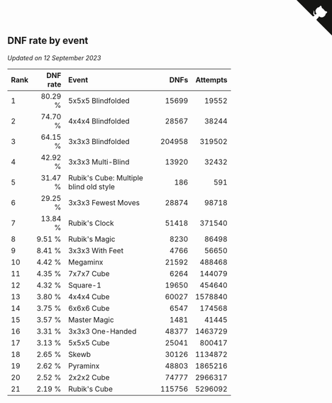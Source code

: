 ## DNF rate by event

*Updated on 12 September 2023*

| Rank | DNF rate | Event | DNFs | Attempts |
| :--- | ---: | :--- | ---: | ---: |
| 1 | 80.29 % | 5x5x5 Blindfolded | 15699 | 19552 |
| 2 | 74.70 % | 4x4x4 Blindfolded | 28567 | 38244 |
| 3 | 64.15 % | 3x3x3 Blindfolded | 204958 | 319502 |
| 4 | 42.92 % | 3x3x3 Multi-Blind | 13920 | 32432 |
| 5 | 31.47 % | Rubik's Cube: Multiple blind old style | 186 | 591 |
| 6 | 29.25 % | 3x3x3 Fewest Moves | 28874 | 98718 |
| 7 | 13.84 % | Rubik's Clock | 51418 | 371540 |
| 8 | 9.51 % | Rubik's Magic | 8230 | 86498 |
| 9 | 8.41 % | 3x3x3 With Feet | 4766 | 56650 |
| 10 | 4.42 % | Megaminx | 21592 | 488468 |
| 11 | 4.35 % | 7x7x7 Cube | 6264 | 144079 |
| 12 | 4.32 % | Square-1 | 19650 | 454640 |
| 13 | 3.80 % | 4x4x4 Cube | 60027 | 1578840 |
| 14 | 3.75 % | 6x6x6 Cube | 6547 | 174568 |
| 15 | 3.57 % | Master Magic | 1481 | 41445 |
| 16 | 3.31 % | 3x3x3 One-Handed | 48377 | 1463729 |
| 17 | 3.13 % | 5x5x5 Cube | 25041 | 800417 |
| 18 | 2.65 % | Skewb | 30126 | 1134872 |
| 19 | 2.62 % | Pyraminx | 48803 | 1865216 |
| 20 | 2.52 % | 2x2x2 Cube | 74777 | 2966317 |
| 21 | 2.19 % | Rubik's Cube | 115756 | 5296092 |


<a href="https://github.com/JustinTimeCuber/wca_statistics" class="github-corner" aria-label="View source on Github"><svg width="80" height="80" viewBox="0 0 250 250" style="fill:#151513; color:#fff; position: absolute; top: 0; border: 0; right: 0;" aria-hidden="true"><path d="M0,0 L115,115 L130,115 L142,142 L250,250 L250,0 Z"></path><path d="M128.3,109.0 C113.8,99.7 119.0,89.6 119.0,89.6 C122.0,82.7 120.5,78.6 120.5,78.6 C119.2,72.0 123.4,76.3 123.4,76.3 C127.3,80.9 125.5,87.3 125.5,87.3 C122.9,97.6 130.6,101.9 134.4,103.2" fill="currentColor" style="transform-origin: 130px 106px;" class="octo-arm"></path><path d="M115.0,115.0 C114.9,115.1 118.7,116.5 119.8,115.4 L133.7,101.6 C136.9,99.2 139.9,98.4 142.2,98.6 C133.8,88.0 127.5,74.4 143.8,58.0 C148.5,53.4 154.0,51.2 159.7,51.0 C160.3,49.4 163.2,43.6 171.4,40.1 C171.4,40.1 176.1,42.5 178.8,56.2 C183.1,58.6 187.2,61.8 190.9,65.4 C194.5,69.0 197.7,73.2 200.1,77.6 C213.8,80.2 216.3,84.9 216.3,84.9 C212.7,93.1 206.9,96.0 205.4,96.6 C205.1,102.4 203.0,107.8 198.3,112.5 C181.9,128.9 168.3,122.5 157.7,114.1 C157.9,116.9 156.7,120.9 152.7,124.9 L141.0,136.5 C139.8,137.7 141.6,141.9 141.8,141.8 Z" fill="currentColor" class="octo-body"></path></svg></a><style>.github-corner:hover .octo-arm{animation:octocat-wave 560ms ease-in-out}@keyframes octocat-wave{0%,100%{transform:rotate(0)}20%,60%{transform:rotate(-25deg)}40%,80%{transform:rotate(10deg)}}@media (max-width:500px){.github-corner:hover .octo-arm{animation:none}.github-corner .octo-arm{animation:octocat-wave 560ms ease-in-out}}</style>
